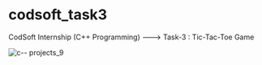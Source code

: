 # codsoft_task3
CodSoft Internship (C++ Programming) ---> Task-3 : Tic-Tac-Toe Game

![c-- projects_9](https://github.com/SoumyadipPal26/codsoft_task3/assets/128726200/a24d2d8d-cfcd-43b9-a344-3d337cc6603b)
